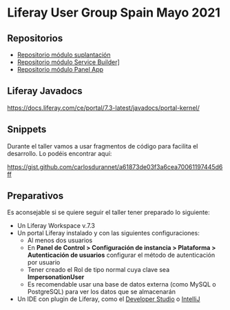 # Liferay User Group Spain Mayo 2021

## Repositorios
- <a target="_blank" href="https://github.com/carlosdurannet/impersonation-login">Repositorio módulo suplantación</a>
- <a target="_blank" href="https://github.com/carlosdurannet/impersonation-sb">Repositorio módulo Service Builder]</a>
- <a target="_blank" href="https://github.com/carlosdurannet/impersonation-cpanel">Repositorio módulo Panel App</a>

## Liferay Javadocs
<a target="_blank" href="https://docs.liferay.com/ce/portal/7.3-latest/javadocs/portal-kernel/">https://docs.liferay.com/ce/portal/7.3-latest/javadocs/portal-kernel/</a>

## Snippets
Durante el taller vamos a usar fragmentos de código para facilita el desarrollo. Lo podéis encontrar aquí:

<a target="_blank" href="https://gist.github.com/carlosdurannet/a61873de03f3a6cea70061197445d6ff">https://gist.github.com/carlosdurannet/a61873de03f3a6cea70061197445d6ff</a>

## Preparativos
Es aconsejable si se quiere seguir el taller tener preparado lo siguiente:

- Un Liferay Workspace v.7.3
- Un portal Liferay instalado y con las siguientes configuraciones:
	- Al menos dos usuarios
	- En **Panel de Control > Configuración de instancia > Plataforma > Autenticación de usuarios** configurar el método de autenticación por usuario
	- Tener creado el Rol de tipo normal cuya clave sea **ImpersonationUser**
	- Es recomendable usar una base de datos externa (como MySQL o PostgreSQL) para ver los datos que se almacenarán
- Un IDE con plugin de Liferay, como el [Developer Studio](https://liferay.dev/project/-/asset_publisher/TyF2HQPLV1b5/content/ide-installation-instructions) o <a target="_blank" href="https://www.jetbrains.com/es-es/idea/">IntelliJ</a>
